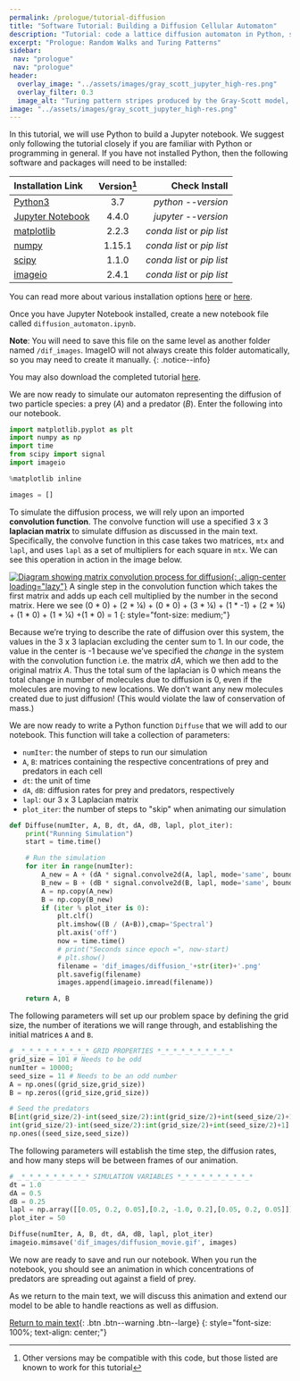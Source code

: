 ```yaml
---
permalink: /prologue/tutorial-diffusion
title: "Software Tutorial: Building a Diffusion Cellular Automaton"
description: "Tutorial: code a lattice diffusion automaton in Python, simulate spread from a source, and visualize concentration heat maps."
excerpt: "Prologue: Random Walks and Turing Patterns"
sidebar:
 nav: "prologue"
 nav: "prologue"
header:
  overlay_image: "../assets/images/gray_scott_jupyter_high-res.png"
  overlay_filter: 0.3
  image_alt: "Turing pattern stripes produced by the Gray-Scott model, a coarse-grained predator-prey reaction-diffusion system."
image: "../assets/images/gray_scott_jupyter_high-res.png"
---
```


In this tutorial, we will use Python to build a Jupyter notebook. We suggest only following the tutorial closely if you are familiar with Python or programming in general. If you have not installed Python, then the following software and packages will need to be installed:

| Installation Link | Version[^version] | Check Install |
|:------|:-----:|------:|
| [Python3](https://www.python.org/downloads/)  |3.7 |*python --version* |
| [Jupyter Notebook](https://jupyter.org/index.html) | 4.4.0 | *jupyter --version* |
| [matplotlib](https://matplotlib.org/users/installing.html) | 2.2.3 | *conda list* or *pip list* |
| [numpy](https://numpy.org/install/) | 1.15.1 | *conda list* or *pip list* |
| [scipy](https://www.scipy.org/install.html) |  1.1.0 | *conda list* or *pip list* |
| [imageio](https://imageio.readthedocs.io/en/stable/) | 2.4.1 | *conda list* or *pip list* |

[^version]: Other versions may be compatible with this code, but those listed are known to work for this tutorial

You can read more about various installation options [here](https://realpython.com/installing-python/) or [here](https://docs.conda.io/en/latest/).

Once you have Jupyter Notebook installed, create a new notebook file called `diffusion_automaton.ipynb`.

**Note**: You will need to save this file on the same level as another folder named `/dif_images`. ImageIO will not always create this folder automatically, so you may need to create it manually.
{: .notice--info}

You may also download the completed tutorial <a href="../tutorials/Diffusion%20Only%20Model.ipynb" download="diffusion_only_model.ipynb">here</a>.

We are now ready to simulate our automaton representing the diffusion of two particle species: a prey (*A*) and a predator (*B*). Enter the following into our notebook.

~~~ python
import matplotlib.pyplot as plt
import numpy as np
import time
from scipy import signal
import imageio

%matplotlib inline

images = []
~~~

To simulate the diffusion process, we will rely upon an imported **convolution function**. The convolve function will use a specified 3 x 3 **laplacian matrix** to simulate diffusion as discussed in the main text. Specifically, the convolve function in this case takes two matrices, `mtx` and `lapl`, and uses `lapl` as a set of multipliers for each square in `mtx`. We can see this operation in action in the image below.

[![Diagram showing matrix convolution process for diffusion](../assets/images/600px/matrix_convolution.png){: .align-center loading="lazy"}](../assets/images/matrix_convolution.png)
A single step in the convolution function which takes the first matrix and adds up each cell multiplied by the number in the second matrix. Here we see (0 * 0) + (2 * ¼) + (0 * 0) + (3 * ¼) + (1 * -1) + (2 * ¼) + (1 * 0) + (1 * ¼) +(1 * 0) = 1
{: style="font-size: medium;"}

Because we’re trying to describe the rate of diffusion over this system, the values in the 3 x 3 laplacian excluding the center sum to 1. In our code, the value in the center is -1 because we’ve specified the *change* in the system with the convolution function i.e. the matrix *dA*, which we then add to the original matrix *A*. Thus the total sum of the laplacian is 0 which means the total change in number of molecules due to diffusion is 0, even if the molecules are moving to new locations. We don’t want any new molecules created due to just diffusion! (This would violate the law of conservation of mass.)

We are now ready to write a Python function `Diffuse` that we will add to our notebook. This function will take a collection of parameters:

* `numIter`: the number of steps to run our simulation
* `A`, `B`: matrices containing the respective concentrations of prey and predators in each cell
* `dt`: the unit of time
* `dA`, `dB`: diffusion rates for prey and predators, respectively
* `lapl`: our 3 x 3 Laplacian matrix
* `plot_iter`: the number of steps to "skip" when animating our simulation

~~~ python
def Diffuse(numIter, A, B, dt, dA, dB, lapl, plot_iter):
    print("Running Simulation")
    start = time.time()

    # Run the simulation
    for iter in range(numIter):
        A_new = A + (dA * signal.convolve2d(A, lapl, mode='same', boundary='fill', fillvalue=0)) * dt
        B_new = B + (dB * signal.convolve2d(B, lapl, mode='same', boundary='fill', fillvalue=0)) * dt
        A = np.copy(A_new)
        B = np.copy(B_new)
        if (iter % plot_iter is 0):
            plt.clf()
            plt.imshow((B / (A+B)),cmap='Spectral')
            plt.axis('off')
            now = time.time()
            # print("Seconds since epoch =", now-start)
            # plt.show()
            filename = 'dif_images/diffusion_'+str(iter)+'.png'
            plt.savefig(filename)
            images.append(imageio.imread(filename))

    return A, B
~~~

The following parameters will set up our problem space by defining the grid size, the number of iterations we will range through, and establishing the initial matrices `A` and `B`.

~~~ python
# _*_*_*_*_*_*_*_*_* GRID PROPERTIES *_*_*_*_*_*_*_*_*_*
grid_size = 101 # Needs to be odd
numIter = 10000;
seed_size = 11 # Needs to be an odd number
A = np.ones((grid_size,grid_size))
B = np.zeros((grid_size,grid_size))

# Seed the predators
B[int(grid_size/2)-int(seed_size/2):int(grid_size/2)+int(seed_size/2)+1, \
int(grid_size/2)-int(seed_size/2):int(grid_size/2)+int(seed_size/2)+1] = \
np.ones((seed_size,seed_size))
~~~

The following parameters will establish the time step, the diffusion rates, and how many steps will be between frames of our animation.

~~~ python
# _*_*_*_*_*_*_*_*_* SIMULATION VARIABLES *_*_*_*_*_*_*_*_*_*
dt = 1.0
dA = 0.5
dB = 0.25
lapl = np.array([[0.05, 0.2, 0.05],[0.2, -1.0, 0.2],[0.05, 0.2, 0.05]])
plot_iter = 50

Diffuse(numIter, A, B, dt, dA, dB, lapl, plot_iter)
imageio.mimsave('dif_images/diffusion_movie.gif', images)
~~~

We now are ready to save and run our notebook. When you run the notebook, you should see an animation in which concentrations of predators are spreading out against a field of prey.

As we return to the main text, we will discuss this animation and extend our model to be able to handle reactions as well as diffusion.

[Return to main text](diffusion_automaton#visualizing-particle-concentrations-in-an-automaton){: .btn .btn--warning .btn--large}
{: style="font-size: 100%; text-align: center;"}
